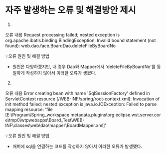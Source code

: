 # 자주 발생하는 오류 및 해결방안 제시

1.
오류 내용
Request processing failed; nested exception is org.apache.ibatis.binding.BindingException: Invalid bound statement (not found): web.dao.face.BoardDao.deleteFileByBoardNo

💡오류 원인 및 해결 방법
- 원인은 다양하겠지만, 내 경우 Dao와 Mapper에서 'deleteFileByBoardNo'를 동일하게 작성하지 않아서 이러한 오류가 생겼다. 

2. 
오류 내용
Error creating bean with name 'SqlSessionFactory' defined in ServletContext resource [/WEB-INF/spring/root-context.xml]: Invocation of init method failed; nested exception is java.io.IOException: Failed to parse mapping resource: 'file [E:\Program\Spring_workspace\.metadata\.plugins\org.eclipse.wst.server.core\tmp0\wtpwebapps\Board_Test\WEB-INF\classes\web\dao\mapper\BoardMapper.xml]'

💡오류 원인 및 해결 방법
- 매퍼에 sql을 연결하는 코드를 작성하지 않아서 이러한 오류가 발생했다.
